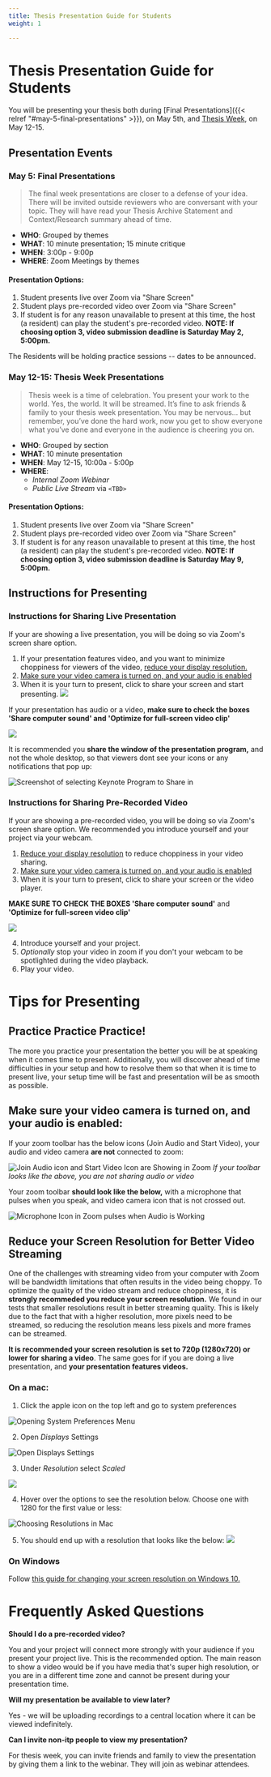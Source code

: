 ```yaml
---
title: Thesis Presentation Guide for Students
weight: 1

---
```


# Thesis Presentation Guide for Students

You will be presenting your thesis both during [Final Presentations]({{< relref "#may-5-final-presentations" >}}), on May 5th, and [Thesis Week](#may-12-15-thesis-week-presentations), on May 12-15.

## Presentation Events
### May 5: Final Presentations
> The final week presentations are closer to a defense of your idea. There will be invited outside reviewers who are conversant with your topic. They will have read your Thesis Archive Statement and Context/Research summary ahead of time.

* **WHO**: Grouped by themes
* **WHAT**: 10 minute presentation; 15 minute critique
* **WHEN**: 3:00p - 9:00p
* **WHERE**: Zoom Meetings by themes

#### Presentation Options:
1. Student presents live over Zoom via "Share Screen"
2. Student plays pre-recorded video over Zoom via "Share Screen"
3. If student is for any reason unavailable to present at this time, the host (a resident) can play the student's pre-recorded video. **NOTE: If choosing option 3, video submission deadline is Saturday May 2, 5:00pm.** 

The Residents will be holding practice sessions -- dates to be announced.

### May 12-15: Thesis Week Presentations
> Thesis week is a time of celebration. You present your work to the world. Yes, the world. It will be streamed. It’s fine to ask friends & family to your thesis week presentation. You may be nervous… but remember, you’ve done the hard work, now you get to show everyone what you’ve done and everyone in the audience is cheering you on.

* **WHO**: Grouped by section
* **WHAT**: 10 minute presentation
* **WHEN**: May 12-15, 10:00a - 5:00p
* **WHERE**:
  * *Internal Zoom Webinar*
  * *Public Live Stream* via `<TBD>`

#### Presentation Options:
1. Student presents live over Zoom via "Share Screen"
2. Student plays pre-recorded video over Zoom via "Share Screen"
3. If student is for any reason unavailable to present at this time, the host (a resident) can play the student's pre-recorded video. **NOTE: If choosing option 3, video submission deadline is Saturday May 9, 5:00pm.** 

## Instructions for Presenting

### Instructions for Sharing Live Presentation

If your are showing a live presentation, you will be doing so via Zoom's screen share option.

1. If your presentation features video, and you want to minimize choppiness for viewers of the video, [reduce your display resolution.](#Reduce-your-Screen-Resolution-for-Better-Video-Streaming)
2. [Make sure your video camera is turned on, and your audio is enabled](#Make-sure-your-video-camera-is-turned-on-and-your-audio-is-enabled)
3. When it is your turn to present, click to share your screen and start presenting. ![](https://i.imgur.com/bDq6v8k.png)

If your presentation has audio or a video, **make sure to check the boxes 'Share computer sound' and 'Optimize for full-screen video clip'**

![](https://i.imgur.com/8jewYcc.png)


It is recommended you **share the window of the presentation program,** and not the whole desktop, so that viewers dont see your icons or any notifications that pop up:

![Screenshot of selecting Keynote Program to Share in ](https://i.imgur.com/sItHxM3.png)


### Instructions for Sharing Pre-Recorded Video

If your are showing a pre-recorded video, you will be doing so via Zoom's screen share option. We recommended you introduce yourself and your project via your webcam.

1. [Reduce your display resolution](#Reduce-your-Screen-Resolution-for-Better-Video-Streaming) to reduce choppiness in your video sharing.
2. [Make sure your video camera is turned on, and your audio is enabled](#Make-sure-your-video-camera-is-turned-on-and-your-audio-is-enabled)
3. When it is your turn to present, click to share your screen or the video player. 

**MAKE SURE TO CHECK THE BOXES 'Share computer sound'** and **'Optimize for full-screen video clip'**

![](https://i.imgur.com/8jewYcc.png)

4. Introduce yourself and your project.
5. *Optionally* stop your video in zoom if you don't your webcam to be spotlighted during the video playback.
6. Play your video.


# Tips for Presenting

## Practice Practice Practice!

The more you practice your presentation the better you will be at speaking when it comes time to present.  Additionally, you will discover ahead of time difficulties in your setup and how to resolve them so that when it is time to present live, your setup time will be fast and presentation will be as smooth as possible.

## Make sure your video camera is turned on, and your audio is enabled:

If your zoom toolbar has the below icons (Join Audio and Start Video), your audio and video camera **are not** connected to zoom:

![Join Audio icon and Start Video Icon are Showing in Zoom](https://i.imgur.com/nFuyvzC.png)
*If your toolbar looks like the above, you are not sharing audio or video*


Your zoom toolbar **should look like the below,** with a microphone that pulses when you speak, and video camera icon that is not crossed out.

![Microphone Icon in Zoom pulses when Audio is Working](https://i.imgur.com/nLVVJaD.gif)



## Reduce your Screen Resolution for Better Video Streaming

One of the challenges with streaming video from your computer with Zoom will be bandwidth limitations that often results in the video being choppy.   To optimize the quality of the video stream and reduce choppiness, it is **strongly recommeded you reduce your screen resolution.**  We found in our tests that smaller resolutions result in better streaming quality.  This is likely due to the fact that with a higher resolution, more pixels need to be streamed, so reducing the resolution means less pixels and more frames can be streamed. 

**It is recommended your screen resolution is set to 720p (1280x720) or lower for sharing a video**.  The same goes for if you are doing a live presentation, and **your presentation features videos.**

### On a mac:

1. Click the apple icon on the top left and go to system preferences

![Opening System Preferences Menu](https://i.imgur.com/alorFnY.png)

2. Open *Displays* Settings

![Open Displays Settings](https://i.imgur.com/6ymmgRr.png)

3. Under *Resolution* select *Scaled*

![](https://i.imgur.com/Rmlr778.png)

4. Hover over the options to see the resolution below.  Choose one with 1280 for the first value or less:

![Choosing Resolutions in Mac](https://i.imgur.com/aeheL5t.gif)

5. You should end up with a resolution that looks like the below:
![](https://i.imgur.com/CnUZ848.png)

### On Windows

Follow [this guide for changing your screen resolution on Windows 10.](https://support.microsoft.com/en-us/help/4026956/windows-10-change-screen-resolution)


# Frequently Asked Questions

**Should I do a pre-recorded video?**

You and your project will connect more strongly with your audience if you present your project live. This is the recommended option. The main reason to show a video would be if you have media that's super high resolution, or you are in a different time zone and cannot be present during your presentation time. 

**Will my presentation be available to view later?**

Yes - we will be uploading recordings to a central location where it can be viewed indefinitely.

**Can I invite non-itp people to view my presentation?**

For thesis week, you can invite friends and family to view the presentation by giving them a link to the webinar.  They will join as webinar attendees.
